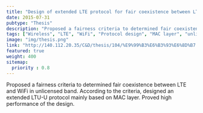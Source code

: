 ```yaml
---
title: "Design of extended LTE protocol for fair coexistence between LTE-U and WiFi"
date: 2015-07-31
pubtype: "Thesis"
description: "Proposed a fairness criteria to determined fair coexistence between LTE and WiFi in unlicensed band. According to the criteria, designed an extended LTU-U protocol mainly based on MAC layer. Proved high performance of the design"
tags: ["Wireless", "LTE", "WiFi", "Protocol design", "MAC layer", "unlicensed band"]
image: "img/thesis.png"
link: "http://140.112.20.35/C&D/thesis/104/%E9%99%B3%E6%B3%93%E6%8D%B7.pdf"
featured: true
weight: 400
sitemap:
  priority : 0.8
---
```



Proposed a fairness criteria to determined fair coexistence between LTE and WiFi in unlicensed band. According to the criteria, designed an extended LTU-U protocol mainly based on MAC layer. Proved high performance of the design.